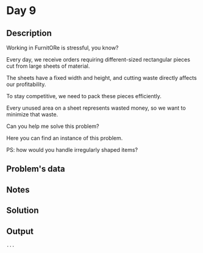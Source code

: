# Day 9

## Description
Working in FurnitORe is stressful, you know?

Every day, we receive orders requiring different-sized rectangular pieces cut from large sheets of material.

The sheets have a fixed width and height, and cutting waste directly affects our profitability.

To stay competitive, we need to pack these pieces efficiently.

Every unused area on a sheet represents wasted money, so we want to minimize that waste.

Can you help me solve this problem?

Here you can find an instance of this problem.

PS: how would you handle irregularly shaped items?

## Problem's data

<!-- * [instance.pdf](./instance.pdf)
* [instance.xls](./instance.xls) -->

## Notes


## Solution

<!-- * [day9.py](./day9.py) -->

## Output
```
...
```